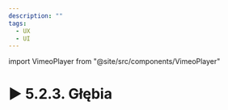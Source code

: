```yaml
---
description: ""
tags:
  - UX
  - UI
---
```


import VimeoPlayer from "@site/src/components/VimeoPlayer"

# ▶️ 5.2.3. Głębia

<VimeoPlayer videoId="643182733" />

